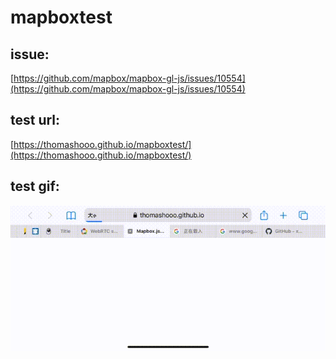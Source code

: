 # mapboxtest
## issue:
[https://github.com/mapbox/mapbox-gl-js/issues/10554](https://github.com/mapbox/mapbox-gl-js/issues/10554)

## test url:
[https://thomashooo.github.io/mapboxtest/](https://thomashooo.github.io/mapboxtest/)

## test gif:
<img src = "./docs/demo.gif"/>
